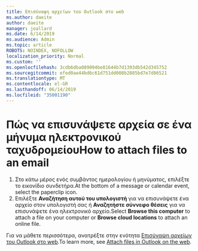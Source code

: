 ```yaml
---
title: Επισύναψη αρχείων του Outlook στο web
ms.author: daeite
author: daeite
manager: joallard
ms.date: 6/14/2019
ms.audience: Admin
ms.topic: article
ROBOTS: NOINDEX, NOFOLLOW
localization_priority: Normal
ms.custom: ''
ms.openlocfilehash: 3cdb6dba089094be81644b7d1393db542d345752
ms.sourcegitcommit: efed0ae44bd6c61d751dd008b2885bd7e7d86521
ms.translationtype: MT
ms.contentlocale: el-GR
ms.lasthandoff: 06/14/2019
ms.locfileid: "35001190"
---
```

# <a name="how-to-attach-files-to-an-email"></a><span data-ttu-id="a7ed3-102">Πώς να επισυνάψετε αρχεία σε ένα μήνυμα ηλεκτρονικού ταχυδρομείου</span><span class="sxs-lookup"><span data-stu-id="a7ed3-102">How to attach files to an email</span></span>

1. <span data-ttu-id="a7ed3-103">Στο κάτω μέρος ενός συμβάντος ημερολογίου ή μηνύματος, επιλέξτε το εικονίδιο συνδετήρα.</span><span class="sxs-lookup"><span data-stu-id="a7ed3-103">At the bottom of a message or calendar event, select the paperclip icon.</span></span>
1. <span data-ttu-id="a7ed3-104">Επιλέξτε **Αναζήτηση αυτού του υπολογιστή** για να επισυνάψετε ένα αρχείο στον υπολογιστή σας ή **Αναζητήστε σύννεφο θέσεις** για να επισυνάψετε ένα ηλεκτρονικό αρχείο.</span><span class="sxs-lookup"><span data-stu-id="a7ed3-104">Select **Browse this computer** to attach a file on your computer or **Browse cloud locations** to attach an online file.</span></span>

<span data-ttu-id="a7ed3-105">Για να μάθετε περισσότερα, ανατρέξτε στην ενότητα [Επισύναψη αρχείων του Outlook στο web](https://support.office.com/article/48b8dca1-7a76-43ce-97d1-e1cf73893f55).</span><span class="sxs-lookup"><span data-stu-id="a7ed3-105">To learn more, see [Attach files in Outlook on the web](https://support.office.com/article/48b8dca1-7a76-43ce-97d1-e1cf73893f55).</span></span>